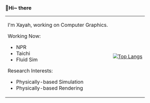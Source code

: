 ### 👋Hi~ there

<table border="0">
<tr>
<td>

I'm Xayah, working on Computer Graphics.

Working Now:

- NPR
- Taichi
- Fluid Sim

Research Interests:

- Physically-based Simulation
- Physically-based Rendering

</td>
<td>
  
[![Top Langs](https://github-readme-stats.vercel.app/api/top-langs/?username=Xayah-Hina)]()

</td>
</tr>
</table>
